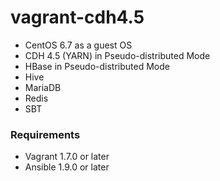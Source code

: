 # vagrant-cdh4.5

* CentOS 6.7 as a guest OS
* CDH 4.5 (YARN) in Pseudo-distributed Mode
* HBase in Pseudo-distributed Mode
* Hive
* MariaDB
* Redis
* SBT

### Requirements

* Vagrant 1.7.0 or later
* Ansible 1.9.0 or later

